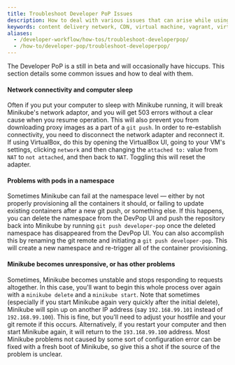 ```yaml
---
title: Troubleshoot Developer PoP Issues
description: How to deal with various issues that can arise while using DevPoP.
keywords: content delivery network, CDN, virtual machine, vagrant, virtualbox, git, cli, local development, developer pop
aliases:
  - /developer-workflow/how-tos/troubleshoot-developerpop/
  - /how-to/developer-pop/troubleshoot-developerpop/
---
```


The Developer PoP is a still in beta and will occasionally have hiccups. This section details some common issues and how to deal with them.

#### Network connectivity and computer sleep
  Often if you put your computer to sleep with Minikube running, it will break Minikube's network adaptor, and you will get 503 errors without a clear cause when you resume operation. This will also prevent you from downloading proxy images as a part of a `git push`. In order to re-establish connectivity, you need to disconnect the network adapter and reconnect it. If using VirtualBox, do this by opening the VirtualBox UI, going to your VM's settings, clicking `network` and then changing the `attached to:` value from `NAT` to `not attached`, and then back to `NAT`. Toggling this will reset the adapter.

#### Problems with pods in a namespace
  Sometimes Minikube can fail at the namespace level — either by not properly provisioning all the containers it should, or failing to update existing containers after a new git push, or something else. If this happens, you can delete the namespace from the DevPop UI and push the repository back into Minikube by running `git push developer-pop` once the deleted namespace has disappeared from the DevPop UI. You can also accomplish this by renaming the git remote and initiating a `git push developer-pop`. This will create a new namespace and re-trigger all of the container provisioning. 

#### Minikube becomes unresponsive, or has other problems
  Sometimes, Minikube becomes unstable and stops responding to requests altogether. In this case, you'll want to begin this whole process over again with a `minikube delete` and a `minikube start`. Note that sometimes (especially if you start Minikube again very quickly after the initial delete), Minikube will spin up on another IP address (say `192.168.99.101` instead of `192.168.99.100`). This is fine, but you'll need to adjust your hostfile and your git remote if this occurs. Alternatively, if you restart your computer and then start Minikube again, it will return to the `193.168.99.100` address. Most Minikube problems not caused by some sort of configuration error can be fixed with a fresh boot of Minikube, so give this a shot if the source of the problem is unclear.
